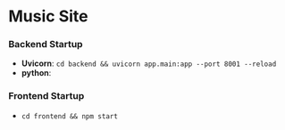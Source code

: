 # Music Site 

### Backend Startup
- **Uvicorn**: `cd backend && uvicorn app.main:app --port 8001 --reload`
- **python**: 
### Frontend Startup
- `cd frontend && npm start`